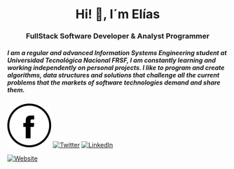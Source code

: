 <h1 align="center">Hi! 👋, I´m Elías</h1>
<h3 align="center">FullStack Software Developer & Analyst Programmer</h3>
<h5 align="left">I am a regular and advanced Information Systems Engineering student at Universidad Tecnológica Nacional FRSF, I am constantly learning and working independently on personal projects. I like to program and create algorithms, data structures and solutions that challenge all the current problems that the markets of software technologies demand and share them.</h5>
 

<a href="https://www.facebook.com/elias.suiva" target="_blank"><img src="https://github.com/eliassuiva/eliassuiva/blob/main/assets/fb.png" alt="Facebook" width="100"></a>
<a href="  " target="_blank"><img src=" " alt="Twitter" width="30"></a>
<a href=" " target="_blank"><img src="  " alt="LinkedIn" width="30"></a>

<a href=" " target="_blank"><img src=" " alt="Website" width="30"></a>
